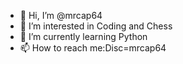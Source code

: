 - 👋 Hi, I’m @mrcap64
- 👀 I’m interested in Coding and Chess
- 🌱 I’m currently learning Python
- 📫 How to reach me:Disc=mrcap64

<!---
mrcap64/mrcap64 is a ✨ special ✨ repository because its `README.md` (this file) appears on your GitHub profile.
You can click the Preview link to take a look at your changes.
--->
